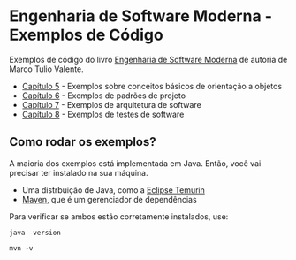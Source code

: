 # Engenharia de Software Moderna - Exemplos de Código

Exemplos de código do livro [Engenharia de Software Moderna](https://engsoftmoderna.info) de autoria de 
Marco Tulio Valente.

* [Capítulo 5](https://github.com/mtov/ESM-ExemplosCodigo/blob/master/cap5/README.md) - Exemplos sobre conceitos básicos de orientação a objetos
* [Capítulo 6](https://github.com/mtov/ESM-ExemplosCodigo/blob/master/cap6/README.md) - Exemplos de padrões de projeto
* [Capítulo 7](https://github.com/mtov/ESM-ExemplosCodigo/blob/master/cap7/README.md) - Exemplos de arquitetura de software
* [Capítulo 8](https://github.com/mtov/ESM-ExemplosCodigo/blob/master/cap8/README.md) - Exemplos de testes de software

## Como rodar os exemplos?

A maioria dos exemplos está implementada em Java. Então, você vai precisar ter instalado na sua máquina.

* Uma distrbuição de Java, como a [Eclipse Temurin](https://adoptium.net/)
* [Maven](https://maven.apache.org/), que é um gerenciador de dependências

Para verificar se ambos estão corretamente instalados, use:

```java -version```

```mvn -v```
